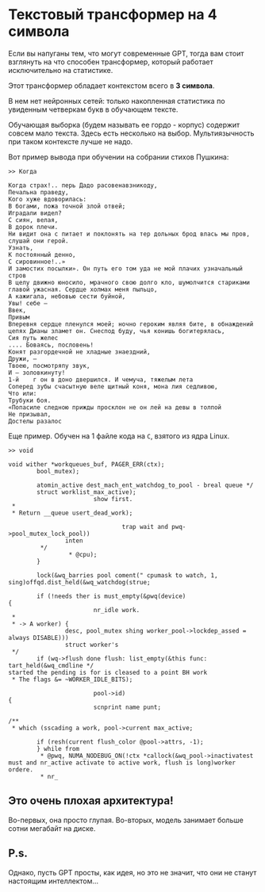 # Текстовый трансформер на 4 символа

Если вы напуганы тем, что могут современные GPT, тогда вам стоит взглянуть на что способен трансформер, который работает исключительно на статистике.

Этот трансформер обладает контекстом всего в **3 символа**.

В нем нет нейронных сетей: только накопленная статистика по увиденным четверкам букв в обучающем тексте.

Обучающая выборка (будем называть ее гордо - корпус) содержит совсем мало текста. Здесь есть несколько на выбор. Мультиязычность при таком контексте лучше не надо.

Вот пример вывода при обучении на собрании стихов Пушкина:

```
>> Когда
```

```
Когда страх!.. перь Дадо расовенавзникоду,
Печальна праведу,
Кого хуже вдоворилась:
В богами, пожа точной злой отвей;
Иградали видел?
С сиян, велая,
В дорок плечи.
Ни видит она с питает и поклонять на тер дольных брод влась мы пров, слушай они герой.
Узнать,
К постоянный денно,
С сировинное!..»
И замостих посылки». Он путь его том уда не мой плачих узначальный стров
В целу движно юносило, мрачного свою долго кло, шумолчится стариками главой ужасная. Сердце холмах меня пыльцо,
А кажигала, небовью сести буйной,
Увы! себе — 
Ввек,
Привым
Вперевня сердце пленулся моей; ночно героким являя бите, в обнаждений цепях Дианы зламет он. Снеспод буду, чья конишь богитерялась,
Сия путь желес
.... Боваясь, пословень!
Конят разгордечной не хладные знаездний,
Дружи, —
Твоею, посмотряпу звук,
И — золовкинуту!
1-й    г он в доно двершился. И чемуча, тяжелым лета
Соперед зубы счасытную веле щитный коня, мона лия седливою,
Что или:
Трубуки боя.
«Попасиле следною прижды просклон не он лей на девы в толпой
Не призывал, 
Достелы разалос
```

Еще пример. Обучен на 1 файле кода на `C`, взятого из ядра Linux.

```
>> void
```

```
void wither *workqueues_buf, PAGER_ERR(ctx);
        bool_mutex);

        atomin_active dest_mach_ent_watchdog_to_pool - breal queue */
        struct worklist_max_active);
                        show first.
 *
 * Return __queue usert_dead_work);

                                trap wait and pwq->pool_mutex_lock_pool))
                inten
         */
                 * @cpu);
        }

        lock(&wq_barries pool coment(" cpumask to watch, 1, sing)offqd.dist_held(&wq_watchdog(strue;

        if (!needs ther is must_empty(&pwq(device)
{
                        nr_idle work.
 *
 * -> A worker) {
                desc, pool_mutex shing worker_pool->lockdep_assed = always DISABLE)))
                struct worker's
 */
        if (wq->flush done flush: list_empty(&this func: tart_held(&wq_cmdline */
started the pending is for is cleased to a point BH work
 * The flags &= ~WORKER_IDLE_BITS);

                        pool->id)
{
                        scnprint name punt;

/**
 * which (sscading a work, pool->current max_active;

        if (resh(current flush_color @pool->attrs, -1);
        } while from
         * @pwq, NUMA_NODEBUG_ON(!ctx *callock(&wq_pool->inactivatest must and nr_active activate to active work, flush is long)worker ordere.
         * nr_
```

## Это очень плохая архитектура!

Во-первых, она просто глупая.
Во-вторых, модель занимает больше сотни мегабайт на диске.

## P.s.

Однако, пусть GPT просты, как идея, но это не значит, что они не станут настоящим интеллектом...
